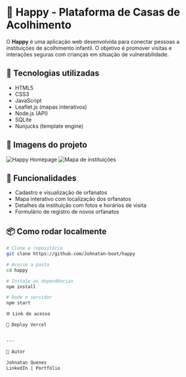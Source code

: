 # 🏡 Happy - Plataforma de Casas de Acolhimento

O **Happy** é uma aplicação web desenvolvida para conectar pessoas a instituições de acolhimento infantil. O objetivo é promover visitas e interações seguras com crianças em situação de vulnerabilidade.

## 🔧 Tecnologias utilizadas

- HTML5
- CSS3
- JavaScript
- Leaflet.js (mapas interativos)
- Node.js (API)
- SQLite
- Nunjucks (template engine)

## 📸 Imagens do projeto

![Happy Homepage](https://link-da-imagem-1)
![Mapa de instituições](https://link-da-imagem-2)

## 🚀 Funcionalidades

- Cadastro e visualização de orfanatos
- Mapa interativo com localização dos orfanatos
- Detalhes da instituição com fotos e horários de visita
- Formulário de registro de novos orfanatos

## 📦 Como rodar localmente

```bash
# Clone o repositório
git clone https://github.com/Johnatan-boot/happy

# Acesse a pasta
cd happy

# Instale as dependências
npm install

# Rode o servidor
npm start

🌐 Link de acesso

🔗 Deploy Vercel


---

👤 Autor

Johnatan Quenes
LinkedIn | Portfólio

